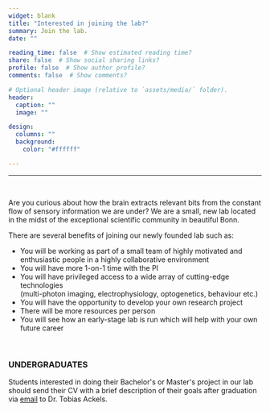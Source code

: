 ```yaml
---
widget: blank
title: "Interested in joining the lab?"
summary: Join the lab.
date: ""

reading_time: false  # Show estimated reading time?
share: false  # Show social sharing links?
profile: false  # Show author profile?
comments: false  # Show comments?

# Optional header image (relative to `assets/media/` folder).
header:
  caption: ""
  image: ""

design:
  columns: ""
  background:
    color: "#ffffff"

---
```


<!-- # Interested in joining the lab? -->

---  

<br>

Are you curious about how the brain extracts relevant bits from the constant flow of sensory information we are under? 
We are a small, new lab located in the midst of the exceptional scientific community in beautiful Bonn.  

There are several benefits of joining our newly founded lab such as:
*  You will be working as part of a small team of highly motivated and enthusiastic people in a highly collaborative environment  
*  You will have more 1-on-1 time with the PI  
*  You will have privileged access to a wide array of cutting-edge technologies  
(multi-photon imaging, electrophysiology, optogenetics, behaviour etc.)
*  You will have the opportunity to develop your own research project  
*  There will be more resources per person  
*  You will see how an early-stage lab is run which will help with your own future career  


<!-- We are actively looking for PhD a student and a Postdoc to join the team. All positions are fully funded and supported by our third party funds, including the ERC.   -->
<!-- <br>


### GRADUATE STUDENT
PhD projects are available to motivated candidates to help us investigate how temporally complex odours are represented and processed in the brain and how mice use dynamic odour plumes to navigate their environment. For more details, please see the job advert:  

*  PhD project: <a href="https://karriereamukb.de/offer/phd-candidate-m-f-d-institute-of-ex/4a45919e-ab5e-4239-ac41-0ac95ee8052c" target="_blank">Representation and processing of temporally complex odours</a> [[PDF]](https://ackelslab.com/uploads/jobs/PhD_EPI_Ackels_317_2023e.pdf)
<!-- *  PhD project Behaviour:   <a href="/uploads/jobs/PhD_advert_behaviour_Ackels_.pdf" target="_blank">Olfactory navigation using dynamic odour plumes</a>   -->
<!-- <br>

### POSTDOCTORAL RESEARCHER
We are interested in recruitung a postdoctoral researcher to drive a project at the frontier of sensory neuroscience and behaviour in our lab. Please get in touch if you are interested in joining the lab!  -->
<!-- *  Job advert: <a href="https://karriereamukb.de/offer/postdoctoral-researcher-m-f-d-insti/2e65ce6b-586f-459b-a9b5-71ba5cd2aad5" target="_blank">Postdoctoral Researcher</a> [[PDF]](https://ackelslab.com/uploads/jobs/Postdoc_EPI_Ackels_318_2023e.pdf)  -->

<!-- <br> -->
<!-- 
### TECHNICAL ASSISTANT
We are currently looking for a laboratory technician to help with ordering and setting up equipment, colony maintenance, bench work, and running neurophysiological and behavioural experiments.
More information can be found in the job advert. 
*   Job advert: <a href="/uploads/jobs/TA_advert_Ackels_.pdf" target="_blank">Technical Assistant</a> -->
<br>

<!-- ### RESEARCH ASSOCIATE / POSTDOC
We are seeking a highly motivated scientist with a strong interest in technical questions in the context of neuroscience and in the development of new technology. The project is centred on the optimization of a standardised odour delivery device and entails active participation within the framework of the DFG-funded research unit FOR 5424 <a href="http://www.modolfor.de" target="_blank"> “Modulation in Olfaction” </a> Please see the ad below and get in touch if you're interested! <br>
Job advert: [[PDF]](https://ackelslab.com/uploads/jobs/Postdoc_Zproject_MODOLFOR.pdf) <br>
Application deadline:   30.06.2024 -->

### UNDERGRADUATES
Students interested in doing their Bachelor's or Master's project in our lab should send their CV with a brief description of their goals after graduation via [email](mailto:tobias.ackels@ukbonn.de) to Dr. Tobias Ackels.